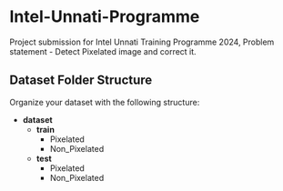 # Intel-Unnati-Programme
Project submission for Intel Unnati Training Programme 2024, Problem statement - Detect Pixelated image and correct it.

## Dataset Folder Structure
Organize your dataset with the following structure:

- **dataset**
  - **train**
    - Pixelated
    - Non_Pixelated
  - **test**
    - Pixelated
    - Non_Pixelated
